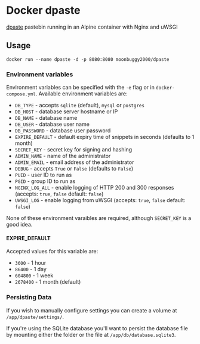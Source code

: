# Docker dpaste

[dpaste](https://github.com/bartTC/dpaste) pastebin running in an Alpine container with Nginx and uWSGI

## Usage

```
docker run --name dpaste -d -p 8080:8080 moonbuggy2000/dpaste
```

### Environment variables

Environment variables can be specified with the `-e` flag or in `docker-compose.yml`. Available environment variables are:

* ``DB_TYPE``        - accepts `sqlite` (default), `mysql` or `postgres`
* ``DB_HOST``        - database server hostname or IP
* ``DB_NAME``        - database name
* ``DB_USER``        - database user name
* ``DB_PASSWORD``    - database user password
* ``EXPIRE_DEFAULT`` - default expiry time of snippets in seconds (defaults to 1 month)
* ``SECRET_KEY``     - secret key for signing and hashing
* ``ADMIN_NAME``     - name of the administrator
* ``ADMIN_EMAIL``    - email address of the administrator
* ``DEBUG``          - accepts `True` or `False` (defaults to `False`)
* ``PUID``           - user ID to run as
* ``PGID``           - group ID to run as
* ``NGINX_LOG_ALL``  - enable logging of HTTP 200 and 300 responses (accepts: `true`, `false` default: `false`)
* ``UWSGI_LOG``      - enable logging from uWSGI (accepts: `true`, `false` default: `false`)

None of these environment varaibles are required, although `SECRET_KEY` is a good idea.

#### EXPIRE_DEFAULT

Accepted values for this variable are:

* ``3600`` - 1 hour
* ``86400`` - 1 day
* ``604800`` - 1 week
* ``2678400`` - 1 month (default)

### Persisting Data

If you wish to manually configure settings you can create a volume at `/app/dpaste/settings/`.

If you're using the SQLite database you'll want to persist the database file by mounting either the folder or the file at `/app/db/database.sqlite3`.
